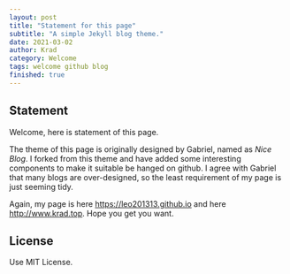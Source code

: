 ```yaml
---
layout: post
title: "Statement for this page"
subtitle: "A simple Jekyll blog theme."
date: 2021-03-02
author: Krad
category: Welcome
tags: welcome github blog
finished: true
---
```


## Statement
Welcome, here is statement of this page.

The theme of this page is originally designed by Gabriel, named as _Nice Blog_. I forked from this theme and have added some interesting components to make it suitable be hanged on github. I agree with Gabriel that many blogs are over-designed, so the least requirement of my page is just seeming tidy. 

Again, my page is here <https://leo201313.github.io> and here <http://www.krad.top>. Hope you get you want.

## License

Use MIT License.
